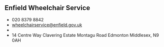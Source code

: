 
## Enfield Wheelchair Service

- <i class="fa fa-phone"></i> 020 8379 8842
- <i class="fa fa-envelope"></i> <a href="mailto:wheelchairservice@enfield.gov.uk">wheelchairservice@enfield.gov.uk</a>
- <i class="fa fa-home"></i> []()
- <i class="fa fa-building"></i> 14 Centre Way Clavering Estate Montagu Road Edmonton Middlesex, N9 0AH

